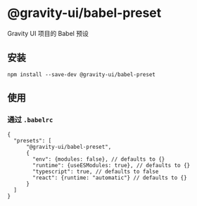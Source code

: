 # @gravity-ui/babel-preset

Gravity UI 项目的 Babel 预设

## 安装
```
npm install --save-dev @gravity-ui/babel-preset
```

## 使用

### 通过 `.babelrc`

```json5
{
  "presets": [
      "@gravity-ui/babel-preset",
      {
        "env": {modules: false}, // defaults to {}
        "runtime": {useESModules: true}, // defaults to {}
        "typescript": true, // defaults to false
        "react": {runtime: "automatic"} // defaults to {}
      }
  ]
}
```